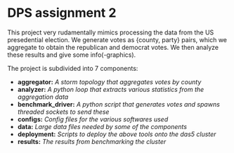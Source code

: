 # DPS assignment 2

This project very rudamentally mimics processing the data from the US presedential election.
We generate votes as {county, party} pairs, which we aggregate to obtain the republican and 
democrat votes. We then analyze these results and give some info(-graphics).

The project is subdivided into 7 components:

- **aggregator:** *A storm topology that aggregates votes by county* 
- **analyzer:** *A python loop that extracts various statistics from the aggregation data*
- **benchmark_driver:** *A python script that generates votes and spawns threaded sockets to send these*
- **configs:** *Config files for the various softwares used*
- **data:** *Large data files needed by some of the components*
- **deployment:** *Scripts to deploy the above tools onto the das5 cluster*
- **results:** *The results from benchmarking the cluster*
